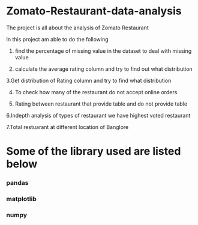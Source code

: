 # Zomato-Restaurant-data-analysis
The project is all about the analysis of Zomato Restaurant 

In this project am able to do the following

1. find the percentage of missing value in the dataset to deal with missing value

2. calculate the average rating column and try to find out what distribution 

3.Get distribution of Rating column and try to find what distribution 

4. To check how many of the restaurant do not accept online orders

5. Rating between restaurant that provide table and do not provide table 

6.Indepth analysis of types of restaurant we have highest voted restaurant

7.Total restuarant at different location of Banglore
# Some of the library used are listed below
### pandas 
### matplotlib
### numpy
